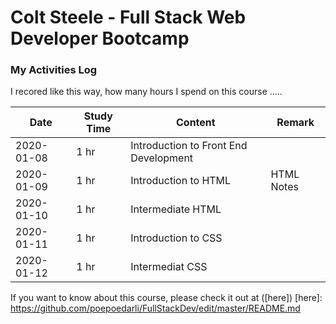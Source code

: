 # Colt Steele - Full Stack Web Developer Bootcamp

### My Activities Log

I recored like this way, how many hours I spend on this course .....

| Date | Study Time | Content | Remark
| ------ | ------ | ------ | ------ |
| 2020-01-08 | 1 hr | Introduction to Front End Development | 
| 2020-01-09 | 1 hr | Introduction to HTML | HTML Notes 
| 2020-01-10 | 1 hr | Intermediate HTML | 
| 2020-01-11 | 1 hr | Introduction to CSS | 
| 2020-01-12 | 1 hr | Intermediat CSS | 
  
If you want to know about this course, please check it out at ([here])
[here]: <https://github.com/poepoedarli/FullStackDev/edit/master/README.md>
